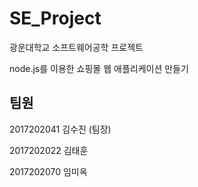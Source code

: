 # SE_Project


광운대학교 소프트웨어공학 프로젝트

node.js를 이용한 쇼핑몰 웹 애플리케이션 만들기

## 팀원

2017202041 김수진 (팀장)

2017202022 김태훈 

2017202070 임미옥 
